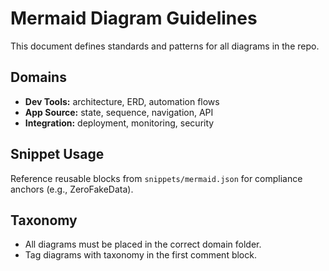 # Mermaid Diagram Guidelines

This document defines standards and patterns for all diagrams in the repo.

## Domains

- **Dev Tools:** architecture, ERD, automation flows
- **App Source:** state, sequence, navigation, API
- **Integration:** deployment, monitoring, security

## Snippet Usage

Reference reusable blocks from `snippets/mermaid.json` for compliance anchors (e.g., ZeroFakeData).

## Taxonomy

- All diagrams must be placed in the correct domain folder.
- Tag diagrams with taxonomy in the first comment block.
